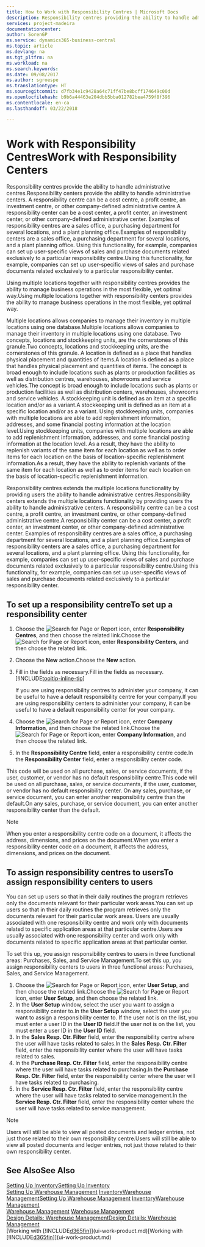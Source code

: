 ```yaml
---
title: How to Work with Responsibility Centres | Microsoft Docs
description: Responsibility centres providing the ability to handle administrative centres. A responsibility centre can be a cost centre, a profit centre, an investment centre, or other company-defined administrative centre.
services: project-madeira
documentationcenter: 
author: SorenGP
ms.service: dynamics365-business-central
ms.topic: article
ms.devlang: na
ms.tgt_pltfrm: na
ms.workload: na
ms.search.keywords: 
ms.date: 09/08/2017
ms.author: sgroespe
ms.translationtype: HT
ms.sourcegitcommit: d7fb34e1c9428a64c71ff47be8bcff174649c00d
ms.openlocfilehash: b9b6a44463e204dbb5bba012782bea4759f8f396
ms.contentlocale: en-ca
ms.lasthandoff: 03/22/2018

---
```

# <a name="work-with-responsibility-centers"></a><span data-ttu-id="89495-104">Work with Responsibility Centres</span><span class="sxs-lookup"><span data-stu-id="89495-104">Work with Responsibility Centers</span></span>
<span data-ttu-id="89495-105">Responsibility centres provide the ability to handle administrative centres.</span><span class="sxs-lookup"><span data-stu-id="89495-105">Responsibility centers provide the ability to handle administrative centers.</span></span> <span data-ttu-id="89495-106">A responsibility centre can be a cost centre, a profit centre, an investment centre, or other company-defined administrative centre.</span><span class="sxs-lookup"><span data-stu-id="89495-106">A responsibility center can be a cost center, a profit center, an investment center, or other company-defined administrative center.</span></span> <span data-ttu-id="89495-107">Examples of responsibility centres are a sales office, a purchasing department for several locations, and a plant planning office.</span><span class="sxs-lookup"><span data-stu-id="89495-107">Examples of responsibility centers are a sales office, a purchasing department for several locations, and a plant planning office.</span></span> <span data-ttu-id="89495-108">Using this functionality, for example, companies can set up user-specific views of sales and purchase documents related exclusively to a particular responsibility centre.</span><span class="sxs-lookup"><span data-stu-id="89495-108">Using this functionality, for example, companies can set up user-specific views of sales and purchase documents related exclusively to a particular responsibility center.</span></span>  

<span data-ttu-id="89495-109">Using multiple locations together with responsibility centres provides the ability to manage business operations in the most flexible, yet optimal way.</span><span class="sxs-lookup"><span data-stu-id="89495-109">Using multiple locations together with responsibility centers provides the ability to manage business operations in the most flexible, yet optimal way.</span></span>

<span data-ttu-id="89495-110">Multiple locations allows companies to manage their inventory in multiple locations using one database.</span><span class="sxs-lookup"><span data-stu-id="89495-110">Multiple locations allows companies to manage their inventory in multiple locations using one database.</span></span> <span data-ttu-id="89495-111">Two concepts, locations and stockkeeping units, are the cornerstones of this granule.</span><span class="sxs-lookup"><span data-stu-id="89495-111">Two concepts, locations and stockkeeping units, are the cornerstones of this granule.</span></span> <span data-ttu-id="89495-112">A location is defined as a place that handles physical placement and quantities of items.</span><span class="sxs-lookup"><span data-stu-id="89495-112">A location is defined as a place that handles physical placement and quantities of items.</span></span> <span data-ttu-id="89495-113">The concept is broad enough to include locations such as plants or production facilities as well as distribution centres, warehouses, showrooms and service vehicles.</span><span class="sxs-lookup"><span data-stu-id="89495-113">The concept is broad enough to include locations such as plants or production facilities as well as distribution centers, warehouses, showrooms and service vehicles.</span></span> <span data-ttu-id="89495-114">A stockkeeping unit is defined as an item at a specific location and/or as a variant.</span><span class="sxs-lookup"><span data-stu-id="89495-114">A stockkeeping unit is defined as an item at a specific location and/or as a variant.</span></span> <span data-ttu-id="89495-115">Using stockkeeping units, companies with multiple locations are able to add replenishment information, addresses, and some financial posting information at the location level.</span><span class="sxs-lookup"><span data-stu-id="89495-115">Using stockkeeping units, companies with multiple locations are able to add replenishment information, addresses, and some financial posting information at the location level.</span></span> <span data-ttu-id="89495-116">As a result, they have the ability to replenish variants of the same item for each location as well as to order items for each location on the basis of location-specific replenishment information.</span><span class="sxs-lookup"><span data-stu-id="89495-116">As a result, they have the ability to replenish variants of the same item for each location as well as to order items for each location on the basis of location-specific replenishment information.</span></span>  

<span data-ttu-id="89495-117">Responsibility centres extends the multiple locations functionality by providing users the ability to handle administrative centres.</span><span class="sxs-lookup"><span data-stu-id="89495-117">Responsibility centers extends the multiple locations functionality by providing users the ability to handle administrative centers.</span></span> <span data-ttu-id="89495-118">A responsibility centre can be a cost centre, a profit centre, an investment centre, or other company-defined administrative centre.</span><span class="sxs-lookup"><span data-stu-id="89495-118">A responsibility center can be a cost center, a profit center, an investment center, or other company-defined administrative center.</span></span> <span data-ttu-id="89495-119">Examples of responsibility centres are a sales office, a purchasing department for several locations, and a plant planning office.</span><span class="sxs-lookup"><span data-stu-id="89495-119">Examples of responsibility centers are a sales office, a purchasing department for several locations, and a plant planning office.</span></span> <span data-ttu-id="89495-120">Using this functionality, for example, companies can set up user-specific views of sales and purchase documents related exclusively to a particular responsibility centre.</span><span class="sxs-lookup"><span data-stu-id="89495-120">Using this functionality, for example, companies can set up user-specific views of sales and purchase documents related exclusively to a particular responsibility center.</span></span>

## <a name="to-set-up-a-responsibility-center"></a><span data-ttu-id="89495-121">To set up a responsibility centre</span><span class="sxs-lookup"><span data-stu-id="89495-121">To set up a responsibility center</span></span>  
1.  <span data-ttu-id="89495-122">Choose the ![Search for Page or Report](media/ui-search/search_small.png "Search for Page or Report icon") icon, enter **Responsibility Centres**, and then choose the related link.</span><span class="sxs-lookup"><span data-stu-id="89495-122">Choose the ![Search for Page or Report](media/ui-search/search_small.png "Search for Page or Report icon") icon, enter **Responsibility Centers**, and then choose the related link.</span></span>  
2.  <span data-ttu-id="89495-123">Choose the **New** action.</span><span class="sxs-lookup"><span data-stu-id="89495-123">Choose the **New** action.</span></span>  
3.  <span data-ttu-id="89495-124">Fill in the fields as necessary.</span><span class="sxs-lookup"><span data-stu-id="89495-124">Fill in the fields as necessary.</span></span> [!INCLUDE[tooltip-inline-tip](includes/tooltip-inline-tip_md.md)]  

    <span data-ttu-id="89495-125">If you are using responsibility centres to administer your company, it can be useful to have a default responsibility centre for your company.</span><span class="sxs-lookup"><span data-stu-id="89495-125">If you are using responsibility centers to administer your company, it can be useful to have a default responsibility center for your company.</span></span>
4. <span data-ttu-id="89495-126">Choose the ![Search for Page or Report](media/ui-search/search_small.png "Search for Page or Report icon") icon, enter **Company Information**, and then choose the related link.</span><span class="sxs-lookup"><span data-stu-id="89495-126">Choose the ![Search for Page or Report](media/ui-search/search_small.png "Search for Page or Report icon") icon, enter **Company Information**, and then choose the related link.</span></span>
5. <span data-ttu-id="89495-127">In the **Responsibility Centre** field, enter a responsibility centre code.</span><span class="sxs-lookup"><span data-stu-id="89495-127">In the **Responsibility Center** field, enter a responsibility center code.</span></span>

<span data-ttu-id="89495-128">This code will be used on all purchase, sales, or service documents, if the user, customer, or vendor has no default responsibility centre.</span><span class="sxs-lookup"><span data-stu-id="89495-128">This code will be used on all purchase, sales, or service documents, if the user, customer, or vendor has no default responsibility center.</span></span> <span data-ttu-id="89495-129">On any sales, purchase, or service document, you can enter another responsibility centre than the default.</span><span class="sxs-lookup"><span data-stu-id="89495-129">On any sales, purchase, or service document, you can enter another responsibility center than the default.</span></span>

> [!NOTE]  
>  <span data-ttu-id="89495-130">When you enter a responsibility centre code on a document, it affects the address, dimensions, and prices on the document.</span><span class="sxs-lookup"><span data-stu-id="89495-130">When you enter a responsibility center code on a document, it affects the address, dimensions, and prices on the document.</span></span>  

## <a name="to-assign-responsibility-centers-to-users"></a><span data-ttu-id="89495-131">To assign responsibility centres to users</span><span class="sxs-lookup"><span data-stu-id="89495-131">To assign responsibility centers to users</span></span>  
<span data-ttu-id="89495-132">You can set up users so that in their daily routines the program retrieves only the documents relevant for their particular work areas.</span><span class="sxs-lookup"><span data-stu-id="89495-132">You can set up users so that in their daily routines the program retrieves only the documents relevant for their particular work areas.</span></span> <span data-ttu-id="89495-133">Users are usually associated with one responsibility centre and work only with documents related to specific application areas at that particular centre.</span><span class="sxs-lookup"><span data-stu-id="89495-133">Users are usually associated with one responsibility center and work only with documents related to specific application areas at that particular center.</span></span>  

<span data-ttu-id="89495-134">To set this up, you assign responsibility centres to users in three functional areas: Purchases, Sales, and Service Management.</span><span class="sxs-lookup"><span data-stu-id="89495-134">To set this up, you assign responsibility centers to users in three functional areas: Purchases, Sales, and Service Management.</span></span>  

1.  <span data-ttu-id="89495-135">Choose the ![Search for Page or Report](media/ui-search/search_small.png "Search for Page or Report icon") icon, enter **User Setup**, and then choose the related link.</span><span class="sxs-lookup"><span data-stu-id="89495-135">Choose the ![Search for Page or Report](media/ui-search/search_small.png "Search for Page or Report icon") icon, enter **User Setup**, and then choose the related link.</span></span>  
2.  <span data-ttu-id="89495-136">In the **User Setup** window, select the user you want to assign a responsibility center to.</span><span class="sxs-lookup"><span data-stu-id="89495-136">In the **User Setup** window, select the user you want to assign a responsibility center to.</span></span> <span data-ttu-id="89495-137">If the user not is on the list, you must enter a user ID in the **User ID** field.</span><span class="sxs-lookup"><span data-stu-id="89495-137">If the user not is on the list, you must enter a user ID in the **User ID** field.</span></span>  
3.  <span data-ttu-id="89495-138">In the **Sales Resp. Ctr. Filter** field, enter the responsibility centre where the user will have tasks related to sales.</span><span class="sxs-lookup"><span data-stu-id="89495-138">In the **Sales Resp. Ctr. Filter** field, enter the responsibility center where the user will have tasks related to sales.</span></span>  
4.  <span data-ttu-id="89495-139">In the **Purchase Resp. Ctr. Filter** field, enter the responsibility centre where the user will have tasks related to purchasing.</span><span class="sxs-lookup"><span data-stu-id="89495-139">In the **Purchase Resp. Ctr. Filter** field, enter the responsibility center where the user will have tasks related to purchasing.</span></span>  
5.  <span data-ttu-id="89495-140">In the **Service Resp. Ctr. Filter** field, enter the responsibility centre where the user will have tasks related to service management.</span><span class="sxs-lookup"><span data-stu-id="89495-140">In the **Service Resp. Ctr. Filter** field, enter the responsibility center where the user will have tasks related to service management.</span></span>  

> [!NOTE]  
>  <span data-ttu-id="89495-141">Users will still be able to view all posted documents and ledger entries, not just those related to their own responsibility centre.</span><span class="sxs-lookup"><span data-stu-id="89495-141">Users will still be able to view all posted documents and ledger entries, not just those related to their own responsibility center.</span></span>

## <a name="see-also"></a><span data-ttu-id="89495-142">See Also</span><span class="sxs-lookup"><span data-stu-id="89495-142">See Also</span></span>  
[<span data-ttu-id="89495-143">Setting Up Inventory</span><span class="sxs-lookup"><span data-stu-id="89495-143">Setting Up Inventory</span></span>](inventory-setup-inventory.md)  
<span data-ttu-id="89495-144">[Setting Up Warehouse Management](warehouse-setup-warehouse.md)
[Inventory](inventory-manage-inventory.md)[Warehouse Management](warehouse-manage-warehouse.md)</span><span class="sxs-lookup"><span data-stu-id="89495-144">[Setting Up Warehouse Management](warehouse-setup-warehouse.md)
[Inventory](inventory-manage-inventory.md)[Warehouse Management](warehouse-manage-warehouse.md)</span></span>  
<span data-ttu-id="89495-145">[Warehouse Management](warehouse-manage-warehouse.md)  </span><span class="sxs-lookup"><span data-stu-id="89495-145">[Warehouse Management](warehouse-manage-warehouse.md)  </span></span>  
[<span data-ttu-id="89495-146">Design Details: Warehouse Management</span><span class="sxs-lookup"><span data-stu-id="89495-146">Design Details: Warehouse Management</span></span>](design-details-warehouse-management.md)  
<span data-ttu-id="89495-147">[Working with [!INCLUDE[d365fin](includes/d365fin_md.md)]](ui-work-product.md)</span><span class="sxs-lookup"><span data-stu-id="89495-147">[Working with [!INCLUDE[d365fin](includes/d365fin_md.md)]](ui-work-product.md)</span></span>

